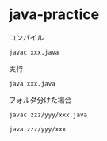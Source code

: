# java-practice

コンパイル

```bash
javac xxx.java
```

実行

```bash
java xxx.java
```

フォルダ分けた場合

```bash
javac zzz/yyy/xxx.java
```

```bash
java zzz/yyy/xxx
```
